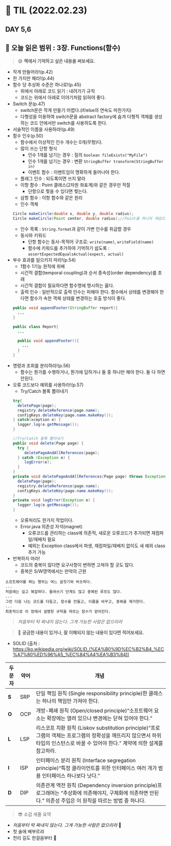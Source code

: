 
# :pencil: TIL (2022.02.23)
## DAY 5,6
:book: 오늘 읽은 범위 : 3장. Functions(함수)
---

> :smile: **책에서 기억하고 싶은 내용을 써보세요.**
> 

 - 작게 만들어라!(p.42)
 - 한 가지만 해라!(p.44)
 - 함수 당 추상화 수준은 하나로!(p.45) 
    * 위에서 아래로 코드 읽기 : 내려가기 규칙
    * 코드는 위에서 아래로 이야기처럼 읽혀야 좋다.
 - Switch 문(p.47)
    * switch문은 작게 만들기 어렵다.(if/else의 연속도 마찬가지)
    * 다형성을 이용하여 switch문을 abstract factory에 숨겨 다형적 객체를 생성하는 코드 안에서만 switch를 사용하도록 한다.
 - 서술적인 이름을 사용하라!(p.49)
 - 함수 인수(p.50)
    * 함수에서 이상적인 인수 개수는 0개(무항)다.
    * 많이 쓰는 단항 형식
      + 인수 1개를 넘기는 경우 : 질의 ```boolean fileExists("MyFile") ```
      + 인수 1개를 넘기는 경우 : 변환 ```StringBuffer transform(StringBuffer in) ```
      + 이벤트 함수 : 이벤트임이 명확하게 들어나야 한다.
    * 플래그 인수 : 되도록이면 쓰지 말라
    * 이항 함수 : Point 클래스(2차원 좌표계)와 같은 경우만 적절
      + 단항으로 찢을 수 있다면 찢는다.
    * 삼항 함수 : 이항 함수와 같은 원리
    * 인수 객체
    ```JAVA
    Circle makeCircle(double x, double y, double radius);
    Circle makeCircle(Point center, double radius);//Point를 하나의 개념으로
    ```
    * 인수 목록 : ```String.format```과 같이 가변 인수를 취급할 경우
    * 동사와 키워드
      + 단항 함수는 동사-목적어 구조로: ```write(name)```, ```writeField(name)```
      + 함수에 키워드를 추가하여 기억하기 쉽도록 : ```assertExpectedEqualsActual(expect, actual)```
 - 부수 효과를 일으키지 마라!(p.54)
    * 1함수 1기능 원칙에 위배
    * 시간적 결합(temporal coupling)과 순서 종속성(order dependency)를 초래
    * 시간적 결합이 필요하다면 함수명에 명시하는 옳다.
    * 출력 인수 : 일반적으로 출력 인수는 피해야 한다. 함수에서 상태를 변경해야 한다면 함수가 속한 객체 상태를 변경하는 호출 방식이 좋다.
    ```JAVA
    public void appendFooter(StringBuffer report){
      ...
    }

    public class Report{
      ...
      
      public void appendFooter(){
        ...
      }
    }
    ```
 - 명령과 조회를 분리하라!(p.56)
    * 함수는 뭔가를 수행하거나, 뭔가에 답하거나 둘 중 하나만 해야 한다. 둘 다 하면 안된다.
 - 오류 코드보다 예외를 사용하라!(p.57)
    * Try/Catch 블록 뽑아내기
    ```JAVA
    try{
      deletePage(page);
      registry.deleteReference(page.name); 
      configKeys.deleteKey(page.name.makeKey());
   } catch(xception e) { 
      logger.log(e.getMessage());
   }

    //Try/Catch 블록 뽑아내기
    public void delete(Page page) {
      try {
         deletePageAndAllReferences(page);
      } catch (Exception e) {
         logError(e);
      }
   }   
   private void deletePageAndAllReferences(Page page) throws Exception { 
      deletePage(page);
      registry.deleteReference(page.name); 
      configKeys.deleteKey(page.name.makeKey());
   }
   private void logError(Exception e) { 
      logger.log(e.getMessage());
   }
    ```
   * 오류처리도 한가지 작업이다.
   * Error.java 의존성 자석(magnet)
      + 오류코드를 관리하는 class에 의존적, 새로운 오류코드가 추가되면 재컴파일/재배치 필요
      + 예외는 Exception class에서 파생, 재컴파일/재배치 없이도 새 예외 class 추가 가능
 - 반복하지 마라!
   * 코드의 중복이 많다면 요구사항이 변하면 고쳐야 할 곳도 많다.
   * 중복은 S/W영역에서는 만악의 근원

```
소프트웨어를 짜는 행위는 여느 글짓기와 비슷하다.
...
처음에는 길고 복잡하다. 들여쓰기 단계도 많고 중복된 루프도 많다.
...
그런 다음 나는 코드를 다듬고, 함수를 만들고, 이름을 바꾸고, 중복을 제거한다.
...
최종적으로 이 장에서 설명한 규칙을 따르는 함수가 얻어진다.
```
>*처음부터 탁 짜내지 않는다. 그게 가능한 사람은 없으리라*
  
> :mag_right: **궁금한 내용이 있거나, 잘 이해되지 않는 내용이 있다면 적어보세요.**
 - SOLID (출처 : https://ko.wikipedia.org/wiki/SOLID_(%EA%B0%9D%EC%B2%B4_%EC%A7%80%ED%96%A5_%EC%84%A4%EA%B3%84))
 
 두문자|	약어|	개념|
 ---|---|---
**S**	|SRP|	단일 책임 원칙 (Single responsibility principle)한 클래스는 하나의 책임만 가져야 한다.
**O**	|OCP|	개방-폐쇄 원칙 (Open/closed principle)“소프트웨어 요소는 확장에는 열려 있으나 변경에는 닫혀 있어야 한다.”
**L**	|LSP|리스코프 치환 원칙 (Liskov substitution principle)“프로그램의 객체는 프로그램의 정확성을 깨뜨리지 않으면서 하위 타입의 인스턴스로 바꿀 수 있어야 한다.” 계약에 의한 설계를 참고하라.
**I**	|ISP|인터페이스 분리 원칙 (Interface segregation principle)“특정 클라이언트를 위한 인터페이스 여러 개가 범용 인터페이스 하나보다 낫다.”
**D**	|DIP|	의존관계 역전 원칙 (Dependency inversion principle)프로그래머는 “추상화에 의존해야지, 구체화에 의존하면 안된다.” 의존성 주입은 이 원칙을 따르는 방법 중 하나다.

> :sunglasses: 소감 세줄 요약
 - *처음부터 탁 짜내지 않는다. 그게 가능한 사람은 없으리라*  :pray:
 - 첫 술에 배부르랴
 - 천리 길도 한걸음부터 :runner:
 
 